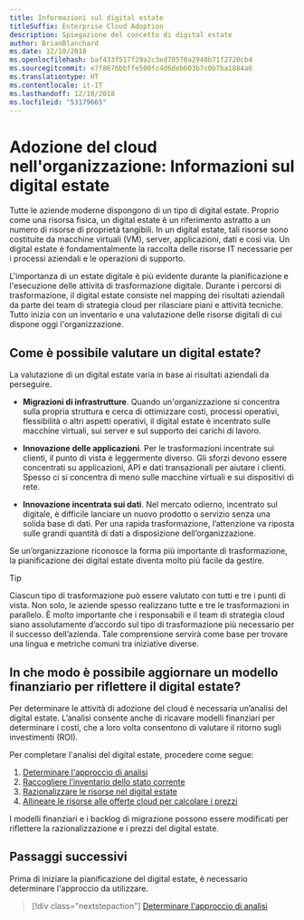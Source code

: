 ```yaml
---
title: Informazioni sul digital estate
titleSuffix: Enterprise Cloud Adoption
description: Spiegazione del concetto di digital estate
author: BrianBlanchard
ms.date: 12/10/2018
ms.openlocfilehash: baf433f517f29a2c3ed70570a2948b71f2720cb4
ms.sourcegitcommit: e7f8676bbffe500fc4d6deb603b7c0b7ba1884a6
ms.translationtype: HT
ms.contentlocale: it-IT
ms.lasthandoff: 12/10/2018
ms.locfileid: "53179665"
---
```

# <a name="enterprise-cloud-adoption-what-is-a-digital-estate"></a>Adozione del cloud nell'organizzazione: Informazioni sul digital estate

Tutte le aziende moderne dispongono di un tipo di digital estate. Proprio come una risorsa fisica, un digital estate è un riferimento astratto a un numero di risorse di proprietà tangibili. In un digital estate, tali risorse sono costituite da macchine virtuali (VM), server, applicazioni, dati e così via. Un digital estate è fondamentalmente la raccolta delle risorse IT necessarie per i processi aziendali e le operazioni di supporto.

L'importanza di un estate digitale è più evidente durante la pianificazione e l'esecuzione delle attività di trasformazione digitale. Durante i percorsi di trasformazione, il digital estate consiste nel mapping dei risultati aziendali da parte dei team di strategia cloud per rilasciare piani e attività tecniche. Tutto inizia con un inventario e una valutazione delle risorse digitali di cui dispone oggi l'organizzazione.

## <a name="how-can-a-digital-estate-be-measured"></a>Come è possibile valutare un digital estate?

La valutazione di un digital estate varia in base ai risultati aziendali da perseguire.

- **Migrazioni di infrastrutture**. Quando un'organizzazione si concentra sulla propria struttura e cerca di ottimizzare costi, processi operativi, flessibilità o altri aspetti operativi, il digital estate è incentrato sulle macchine virtuali, sui server e sul supporto dei carichi di lavoro.

- **Innovazione delle applicazioni**. Per le trasformazioni incentrate sui clienti, il punto di vista è leggermente diverso. Gli sforzi devono essere concentrati su applicazioni, API e dati transazionali per aiutare i clienti. Spesso ci si concentra di meno sulle macchine virtuali e sui dispositivi di rete.

- **Innovazione incentrata sui dati**. Nel mercato odierno, incentrato sul digitale, è difficile lanciare un nuovo prodotto o servizio senza una solida base di dati. Per una rapida trasformazione, l’attenzione va riposta sulle grandi quantità di dati a disposizione dell’organizzazione.

Se un’organizzazione riconosce la forma più importante di trasformazione, la pianificazione dei digital estate diventa molto più facile da gestire.

> [!TIP]
> Ciascun tipo di trasformazione può essere valutato con tutti e tre i punti di vista. Non solo, le aziende spesso realizzano tutte e tre le trasformazioni in parallelo. È molto importante che i responsabili e il team di strategia cloud siano assolutamente d’accordo sul tipo di trasformazione più necessario per il successo dell’azienda. Tale comprensione servirà come base per trovare una lingua e metriche comuni tra iniziative diverse.

## <a name="how-can-a-financial-model-be-updated-to-reflect-the-digital-estate"></a>In che modo è possibile aggiornare un modello finanziario per riflettere il digital estate?

Per determinare le attività di adozione del cloud è necessaria un’analisi del digital estate. L’analisi consente anche di ricavare modelli finanziari per determinare i costi, che a loro volta consentono di valutare il ritorno sugli investimenti (ROI).

Per completare l'analisi del digital estate, procedere come segue:

1. [Determinare l'approccio di analisi](approach.md)
1. [Raccogliere l’inventario dello stato corrente](inventory.md)
1. [Razionalizzare le risorse nel digital estate](rationalize.md)
1. [Allineare le risorse alle offerte cloud per calcolare i prezzi](calculate.md)

I modelli finanziari e i backlog di migrazione possono essere modificati per riflettere la razionalizzazione e i prezzi del digital estate.

## <a name="next-steps"></a>Passaggi successivi

Prima di iniziare la pianificazione del digital estate, è necessario determinare l'approccio da utilizzare.

> [!div class="nextstepaction"]
> [Determinare l'approccio di analisi](approach.md)